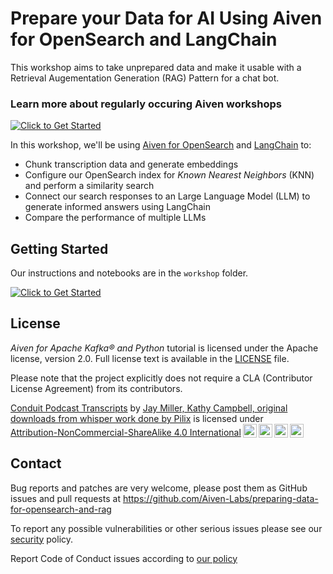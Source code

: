 # Prepare your Data for AI Using Aiven for OpenSearch and LangChain

This workshop aims to take unprepared data and make it usable with a Retrieval Augementation Generation (RAG) Pattern for a chat bot.

### Learn more about regularly occuring Aiven workshops

[![Click to Get Started](https://img.shields.io/badge/Learn%20about%20Upcoming%20Workshops!-005eb8?style=for-the-badge)](https://go.aiven.io/github-to-workshops-opensearch-langchain)

In this workshop, we'll be using [Aiven for OpenSearch](https://aiven.io/opensearch) and [LangChain](https://www.langchain.com/) to:

* Chunk transcription data and generate embeddings
* Configure our OpenSearch index for _Known Nearest Neighbors_ (KNN) and perform a similarity search
* Connect our search responses to an Large Language Model (LLM) to generate informed answers using LangChain
* Compare the performance of multiple LLMs

## Getting Started

Our instructions and notebooks are in the `workshop` folder.

[![Click to Get Started](https://img.shields.io/badge/Get%20Started!-005eb8?style=for-the-badge)](./workshop/README.md)

## License

_Aiven for Apache Kafka®️ and Python_ tutorial is licensed under the Apache license, version 2.0. Full license text is available in the [LICENSE](LICENSE) file.

Please note that the project explicitly does not require a CLA (Contributor License Agreement) from its contributors.

<p xmlns:cc="http://creativecommons.org/ns#" xmlns:dct="http://purl.org/dc/terms/"><a property="dct:title" rel="cc:attributionURL" href="https://github.com/kjaymiller/conduit-transcripts">Conduit Podcast Transcripts</a> by <a rel="cc:attributionURL dct:creator" property="cc:attributionName" href="https://relay.fm/conduit">Jay Miller, Kathy Campbell, original downloads from whisper work done by Pilix</a> is licensed under <a href="http://creativecommons.org/licenses/by-nc-sa/4.0/?ref=chooser-v1" target="_blank" rel="license noopener noreferrer" style="display:inline-block;">Attribution-NonCommercial-ShareAlike 4.0 International<img style="height:22px!important;margin-left:3px;vertical-align:text-bottom;" src="https://mirrors.creativecommons.org/presskit/icons/cc.svg?ref=chooser-v1"><img style="height:22px!important;margin-left:3px;vertical-align:text-bottom;" src="https://mirrors.creativecommons.org/presskit/icons/by.svg?ref=chooser-v1"><img style="height:22px!important;margin-left:3px;vertical-align:text-bottom;" src="https://mirrors.creativecommons.org/presskit/icons/nc.svg?ref=chooser-v1"><img style="height:22px!important;margin-left:3px;vertical-align:text-bottom;" src="https://mirrors.creativecommons.org/presskit/icons/sa.svg?ref=chooser-v1"></a></p>

## Contact

Bug reports and patches are very welcome, please post them as GitHub issues and pull requests at https://github.com/Aiven-Labs/preparing-data-for-opensearch-and-rag

To report any possible vulnerabilities or other serious issues please see our [security](SECURITY.md) policy.

Report Code of Conduct issues according to [our policy](https://github.com/Aiven-Labs/.github/blob/main/CODE_OF_CONDUCT.md)
